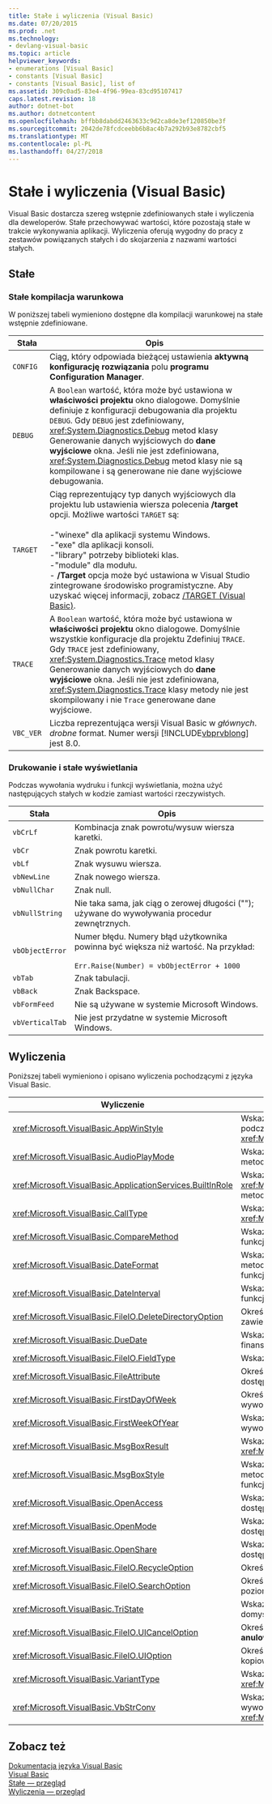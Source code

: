 ```yaml
---
title: Stałe i wyliczenia (Visual Basic)
ms.date: 07/20/2015
ms.prod: .net
ms.technology:
- devlang-visual-basic
ms.topic: article
helpviewer_keywords:
- enumerations [Visual Basic]
- constants [Visual Basic]
- constants [Visual Basic], list of
ms.assetid: 309c0ad5-83e4-4f96-99ea-83cd95107417
caps.latest.revision: 18
author: dotnet-bot
ms.author: dotnetcontent
ms.openlocfilehash: bffbb8dabdd2463633c9d2ca8de3ef120850be3f
ms.sourcegitcommit: 2042de78fcdceebb6b8ac4b7a292b93e8782cbf5
ms.translationtype: MT
ms.contentlocale: pl-PL
ms.lasthandoff: 04/27/2018
---
```

# <a name="constants-and-enumerations-visual-basic"></a>Stałe i wyliczenia (Visual Basic)
Visual Basic dostarcza szereg wstępnie zdefiniowanych stałe i wyliczenia dla deweloperów. Stałe przechowywać wartości, które pozostają stałe w trakcie wykonywania aplikacji. Wyliczenia oferują wygodny do pracy z zestawów powiązanych stałych i do skojarzenia z nazwami wartości stałych.  
  
## <a name="constants"></a>Stałe  
  
### <a name="conditional-compilation-constants"></a>Stałe kompilacja warunkowa  
 W poniższej tabeli wymieniono dostępne dla kompilacji warunkowej na stałe wstępnie zdefiniowane.  
  
|**Stała**|**Opis**|  
|---|---|  
|`CONFIG`|Ciąg, który odpowiada bieżącej ustawienia **aktywną konfigurację rozwiązania** polu **programu Configuration Manager**.|  
|`DEBUG`|A `Boolean` wartość, która może być ustawiona w **właściwości projektu** okno dialogowe. Domyślnie definiuje z konfiguracji debugowania dla projektu `DEBUG`. Gdy `DEBUG` jest zdefiniowany, <xref:System.Diagnostics.Debug> metod klasy Generowanie danych wyjściowych do **dane wyjściowe** okna. Jeśli nie jest zdefiniowana, <xref:System.Diagnostics.Debug> metod klasy nie są kompilowane i są generowane nie dane wyjściowe debugowania.|  
|`TARGET`|Ciąg reprezentujący typ danych wyjściowych dla projektu lub ustawienia wiersza polecenia **/target** opcji. Możliwe wartości `TARGET` są:<br /><br /> -"winexe" dla aplikacji systemu Windows.<br />-"exe" dla aplikacji konsoli.<br />-"library" potrzeby biblioteki klas.<br />-"module" dla modułu.<br />- **/Target** opcja może być ustawiona w Visual Studio zintegrowane środowisko programistyczne. Aby uzyskać więcej informacji, zobacz [/TARGET (Visual Basic)](../../visual-basic/reference/command-line-compiler/target.md).|  
|`TRACE`|A `Boolean` wartość, która może być ustawiona w **właściwości projektu** okno dialogowe. Domyślnie wszystkie konfiguracje dla projektu Zdefiniuj `TRACE`. Gdy `TRACE` jest zdefiniowany, <xref:System.Diagnostics.Trace> metod klasy Generowanie danych wyjściowych do **dane wyjściowe** okna. Jeśli nie jest zdefiniowana, <xref:System.Diagnostics.Trace> klasy metody nie jest skompilowany i nie `Trace` generowane dane wyjściowe.|  
|`VBC_VER`|Liczba reprezentująca wersji Visual Basic w *głównych*. *drobne* format. Numer wersji [!INCLUDE[vbprvblong](~/includes/vbprvblong-md.md)] jest 8.0.|  
  
### <a name="print-and-display-constants"></a>Drukowanie i stałe wyświetlania  
 Podczas wywołania wydruku i funkcji wyświetlania, można użyć następujących stałych w kodzie zamiast wartości rzeczywistych.  
  
|**Stała**|**Opis**|  
|---|---|  
|`vbCrLf`|Kombinacja znak powrotu/wysuw wiersza karetki.|  
|`vbCr`|Znak powrotu karetki.|  
|`vbLf`|Znak wysuwu wiersza.|  
|`vbNewLine`|Znak nowego wiersza.|  
|`vbNullChar`|Znak null.|  
|`vbNullString`|Nie taka sama, jak ciąg o zerowej długości (""); używane do wywoływania procedur zewnętrznych.|  
|`vbObjectError`|Numer błędu. Numery błąd użytkownika powinna być większa niż wartość. Na przykład:<br /><br /> `Err.Raise(Number) = vbObjectError + 1000`|  
|`vbTab`|Znak tabulacji.|  
|`vbBack`|Znak Backspace.|  
|`vbFormFeed`|Nie są używane w systemie Microsoft Windows.|  
|`vbVerticalTab`|Nie jest przydatne w systemie Microsoft Windows.|  
  
## <a name="enumerations"></a>Wyliczenia  
 Poniższej tabeli wymieniono i opisano wyliczenia pochodzącymi z języka Visual Basic.  
  
|Wyliczenie|Opis|  
|---|---|  
|<xref:Microsoft.VisualBasic.AppWinStyle>|Wskazuje styl okna do używania z programem wywołana podczas wywoływania metody <xref:Microsoft.VisualBasic.Interaction.Shell%2A> funkcji.|  
|<xref:Microsoft.VisualBasic.AudioPlayMode>|Wskazuje, jak można odtwarzać dźwięki podczas wywoływania metody audio.|  
|<xref:Microsoft.VisualBasic.ApplicationServices.BuiltInRole>|Wskazuje typ roli, aby sprawdzić podczas wywoływania metody <xref:Microsoft.VisualBasic.ApplicationServices.User.IsInRole%2A> metody.|  
|<xref:Microsoft.VisualBasic.CallType>|Wskazuje typ wywoływaną podczas wywoływania procedury <xref:Microsoft.VisualBasic.Interaction.CallByName%2A> funkcji.|  
|<xref:Microsoft.VisualBasic.CompareMethod>|Wskazuje sposób porównywania ciągów podczas wywoływania funkcji porównania.|  
|<xref:Microsoft.VisualBasic.DateFormat>|Wskazuje sposób wyświetlania dat podczas wywoływania metody <xref:Microsoft.VisualBasic.Strings.FormatDateTime%2A> funkcji.|  
|<xref:Microsoft.VisualBasic.DateInterval>|Wskazuje, jak określać i formatu dat podczas wywoływania funkcji związanych z datą.|  
|<xref:Microsoft.VisualBasic.FileIO.DeleteDirectoryOption>|Określa, co należy zrobić, jeśli katalog, który ma zostać usunięty zawiera pliki lub katalogi.|  
|<xref:Microsoft.VisualBasic.DueDate>|Wskazuje termin płatności podczas wywoływania metod finansowych.|  
|<xref:Microsoft.VisualBasic.FileIO.FieldType>|Wskazuje, czy tekst pola są rozdzielone lub stałej szerokości.|  
|<xref:Microsoft.VisualBasic.FileAttribute>|Określa atrybuty pliku do użycia podczas wywoływania funkcji dostępu do plików.|  
|<xref:Microsoft.VisualBasic.FirstDayOfWeek>|Określa pierwszy dzień tygodnia, aby użyć podczas wywoływania funkcji związanych z datą.|  
|<xref:Microsoft.VisualBasic.FirstWeekOfYear>|Wskazuje, w pierwszym tygodniu roku używany podczas wywoływania funkcji związanych z datą.|  
|<xref:Microsoft.VisualBasic.MsgBoxResult>|Wskazuje, które przycisku na komunikat zwrócony przez <xref:Microsoft.VisualBasic.Interaction.MsgBox%2A> funkcji.|  
|<xref:Microsoft.VisualBasic.MsgBoxStyle>|Wskazuje przycisków wyświetlanych podczas wywoływania metody <xref:Microsoft.VisualBasic.Interaction.MsgBox%2A> funkcji.|  
|<xref:Microsoft.VisualBasic.OpenAccess>|Wskazuje sposób otwierania pliku podczas wywoływania funkcji dostępu do plików.|  
|<xref:Microsoft.VisualBasic.OpenMode>|Wskazuje sposób otwierania pliku podczas wywoływania funkcji dostępu do plików.|  
|<xref:Microsoft.VisualBasic.OpenShare>|Wskazuje sposób otwierania pliku podczas wywoływania funkcji dostępu do plików.|  
|<xref:Microsoft.VisualBasic.FileIO.RecycleOption>|Określa, czy trwale usunięte lub umieszczone w Koszu pliku.|  
|<xref:Microsoft.VisualBasic.FileIO.SearchOption>|Określa, czy Wyszukaj wszystkie lub tylko katalogi najwyższego poziomu.|  
|<xref:Microsoft.VisualBasic.TriState>|Wskazuje `Boolean` wartość lub czy powinny być używane domyślne podczas wywoływania funkcji formatowania numeru.|  
|<xref:Microsoft.VisualBasic.FileIO.UICancelOption>|Określa, co należy zrobić, jeśli użytkownik klika polecenie **anulować** podczas operacji.|  
|<xref:Microsoft.VisualBasic.FileIO.UIOption>|Określa, czy należy wyświetlić okna dialogowego postępu, gdy kopiowanie, usuwanie i przenoszenie plików i katalogów.|  
|<xref:Microsoft.VisualBasic.VariantType>|Wskazuje typ obiektu typu Wariant zwrócona przez <xref:Microsoft.VisualBasic.Information.VarType%2A> funkcji.|  
|<xref:Microsoft.VisualBasic.VbStrConv>|Wskazuje, jaki rodzaj konwersji do wykonania podczas wywoływania metody <xref:Microsoft.VisualBasic.Strings.StrConv%2A> funkcji.|  
  
## <a name="see-also"></a>Zobacz też  
 [Dokumentacja języka Visual Basic](../../visual-basic/language-reference/index.md)  
 [Visual Basic](../../visual-basic/index.md)  
 [Stałe — przegląd](../../visual-basic/programming-guide/language-features/constants-enums/constants-overview.md)  
 [Wyliczenia — przegląd](../../visual-basic/programming-guide/language-features/constants-enums/enumerations-overview.md)
